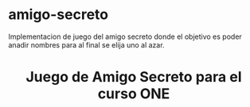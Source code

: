 # amigo-secreto
Implementacion de juego del amigo secreto donde el objetivo es poder anadir nombres para al final se elija uno al azar.
<h1 align ="center"> Juego de Amigo Secreto para el curso ONE </h1>

